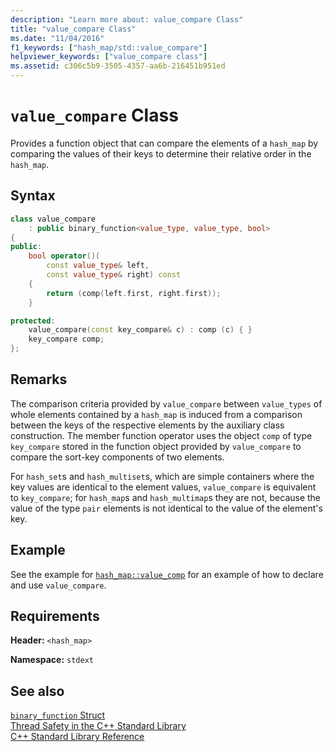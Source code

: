 ```yaml
---
description: "Learn more about: value_compare Class"
title: "value_compare Class"
ms.date: "11/04/2016"
f1_keywords: ["hash_map/std::value_compare"]
helpviewer_keywords: ["value_compare class"]
ms.assetid: c306c5b9-3505-4357-aa6b-216451b951ed
---
```

# `value_compare` Class

Provides a function object that can compare the elements of a `hash_map` by comparing the values of their keys to determine their relative order in the `hash_map`.

## Syntax

```cpp
class value_compare
    : public binary_function<value_type, value_type, bool>
{
public:
    bool operator()(
        const value_type& left,
        const value_type& right) const
    {
        return (comp(left.first, right.first));
    }

protected:
    value_compare(const key_compare& c) : comp (c) { }
    key_compare comp;
};
```

## Remarks

The comparison criteria provided by `value_compare` between `value_types` of whole elements contained by a `hash_map` is induced from a comparison between the keys of the respective elements by the auxiliary class construction. The member function operator uses the object `comp` of type `key_compare` stored in the function object provided by `value_compare` to compare the sort-key components of two elements.

For `hash_set`s and `hash_multiset`s, which are simple containers where the key values are identical to the element values, `value_compare` is equivalent to `key_compare`; for `hash_map`s and `hash_multimap`s they are not, because the value of the type `pair` elements is not identical to the value of the element's key.

## Example

See the example for [`hash_map::value_comp`](hash-map-class.md#value_comp) for an example of how to declare and use `value_compare`.

## Requirements

**Header:** `<hash_map>`

**Namespace:** `stdext`

## See also

[`binary_function` Struct](binary-function-struct.md)\
[Thread Safety in the C++ Standard Library](thread-safety-in-the-cpp-standard-library.md)\
[C++ Standard Library Reference](cpp-standard-library-reference.md)
